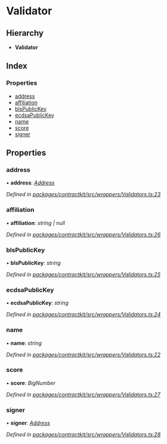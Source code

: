 # Validator

## Hierarchy

* **Validator**

## Index

### Properties

* [address](_wrappers_validators_.validator.md#address)
* [affiliation](_wrappers_validators_.validator.md#affiliation)
* [blsPublicKey](_wrappers_validators_.validator.md#blspublickey)
* [ecdsaPublicKey](_wrappers_validators_.validator.md#ecdsapublickey)
* [name](_wrappers_validators_.validator.md#name)
* [score](_wrappers_validators_.validator.md#score)
* [signer](_wrappers_validators_.validator.md#signer)

## Properties

### address

• **address**: [_Address_](../external-modules/_base_.md#address)

_Defined in_ [_packages/contractkit/src/wrappers/Validators.ts:23_](https://github.com/celo-org/celo-monorepo/blob/master/packages/contractkit/src/wrappers/Validators.ts#L23)

### affiliation

• **affiliation**: _string \| null_

_Defined in_ [_packages/contractkit/src/wrappers/Validators.ts:26_](https://github.com/celo-org/celo-monorepo/blob/master/packages/contractkit/src/wrappers/Validators.ts#L26)

### blsPublicKey

• **blsPublicKey**: _string_

_Defined in_ [_packages/contractkit/src/wrappers/Validators.ts:25_](https://github.com/celo-org/celo-monorepo/blob/master/packages/contractkit/src/wrappers/Validators.ts#L25)

### ecdsaPublicKey

• **ecdsaPublicKey**: _string_

_Defined in_ [_packages/contractkit/src/wrappers/Validators.ts:24_](https://github.com/celo-org/celo-monorepo/blob/master/packages/contractkit/src/wrappers/Validators.ts#L24)

### name

• **name**: _string_

_Defined in_ [_packages/contractkit/src/wrappers/Validators.ts:22_](https://github.com/celo-org/celo-monorepo/blob/master/packages/contractkit/src/wrappers/Validators.ts#L22)

### score

• **score**: _BigNumber_

_Defined in_ [_packages/contractkit/src/wrappers/Validators.ts:27_](https://github.com/celo-org/celo-monorepo/blob/master/packages/contractkit/src/wrappers/Validators.ts#L27)

### signer

• **signer**: [_Address_](../external-modules/_base_.md#address)

_Defined in_ [_packages/contractkit/src/wrappers/Validators.ts:28_](https://github.com/celo-org/celo-monorepo/blob/master/packages/contractkit/src/wrappers/Validators.ts#L28)

